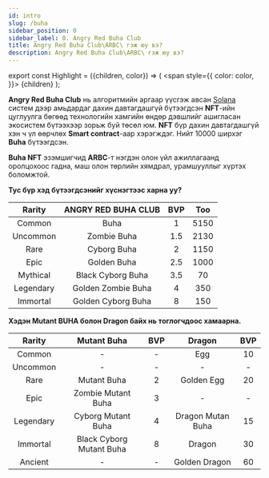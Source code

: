```yaml
---
id: intro
slug: /buha
sidebar_position: 0
sidebar_label: 0. Angry Red Buha Club
title: Angry Red Buha Club\ARBC\ гэж юу вэ?
description: Angry Red Buha Club\ARBC\ гэж юу вэ?
---
```


export const Highlight = ({children, color}) => (
  <span
    style={{
      color: color,
    }}>
    {children}
  </span>
);


**Angry Red Buha Club** нь алгоритмийн аргаар үүсгэж авсан [Solana](https://solana.com/) систем дээр амьдардаг дахин давтагдашгүй бүтээгдсэн **NFT**-ийн цуглуулга бөгөөд технологийн хамгийн өндөр дэвшлийг ашигласан экосистем бүтээхээр зорьж буй төсөл юм. **NFT** бүр дахин давтагдашгүй хэн ч үл өөрчлөх **Smart contract**-аар хэрэгждэг. Нийт 10000 ширхэг **Buha** бүтээгдсэн.

**Buha NFT** эзэмшигчид **ARBC**-т нэгдэн олон үйл ажиллагаанд оролцохоос гадна, маш олон төрлийн хямдрал, урамшууллыг хүртэх боломжтой.

**Тус бүр хэд бүтээгдсэнийг хүснэгтээс харна уу?**

| Rarity  | ANGRY RED BUHA CLUB | BVP | Тоо |
|:-:|:-:|:-:|:-:|
| <Highlight color="#c0c0c0">Common</Highlight> | Buha | 1 |5150 |
| <Highlight color="#99ccff">Uncommon</Highlight> | Zombie Buha | 1.5 | 2130 |
| <Highlight color="#0000ff">Rare</Highlight> | Cyborg Buha | 2 | 1150 |
| <Highlight color="#ff00ff">Epic</Highlight> | Golden Buha | 2.5 | 1000 |
| <Highlight color="#800080">Mythical</Highlight> | Black Cyborg Buha | 3.5 | 70 |
| <Highlight color="#ff0000">Legendary</Highlight> | Golden Zombie Buha | 4 | 350 |
| <Highlight color="#ffcc00">Immortal</Highlight> | Golden Cyborg Buha | 8 | 150 |

**Хэдэн Mutant BUHA болон Dragon байх нь тоглогчдоос хамаарна.**

| Rarity  | Mutant Buha | BVP | Dragon | BVP |
|:-:|:-:|:-:|:-:|:-:|
| <Highlight color="#c0c0c0">Common</Highlight> | - | - | Egg | 10 |
| <Highlight color="#99ccff">Uncommon</Highlight> | - | - | - | - |
| <Highlight color="#0000ff">Rare</Highlight> | Mutant Buha | 2 | Golden Egg | 20 |
| <Highlight color="#ff00ff">Epic</Highlight> | Zombie Mutant Buha | 3 | - | - |
| <Highlight color="#ff0000">Legendary</Highlight> | Cyborg Mutant Buha | 4 | Dragon Mutan Buha | 15 |
| <Highlight color="#ffcc00">Immortal</Highlight> | Black Cyborg Mutant Buha | 8 | Dragon | 30 |
| <Highlight color="#ffcc99">Ancient</Highlight> | - | - | Golden Dragon | 60 |